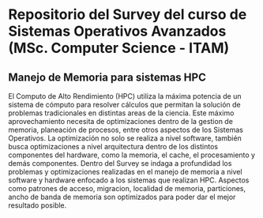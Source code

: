 # Repositorio del Survey del curso de Sistemas Operativos Avanzados (MSc. Computer Science - ITAM)

## Manejo de Memoria para sistemas HPC

El Computo de Alto Rendimiento (HPC) utiliza la máxima potencia de un sistema de cómputo para resolver cálculos que permitan la solución de problemas tradicionales en distintas areas de la ciencia. Este máximo aprovechamiento necesita de optimizaciones dentro de la gestion de memoria, planeación de procesos, entre otros aspectos de los Sistemas Operativos. La optimización no solo se realiza a nivel software, también busca optimizaciones a nivel arquitectura dentro de los distintos componentes del hardware, como la memoria, el cache, el procesamiento y demás componentes. Dentro del Survey se indaga a profundidad los problemas y optimizaciones realizadas en el manejo de memoria a nivel software y hardware enfocado a los sistemas que realizan HPC. Aspectos como patrones de acceso, migracion, localidad de memoria, particiones, ancho de banda de memoria son optimizados para poder dar el mejor resultado posible.
